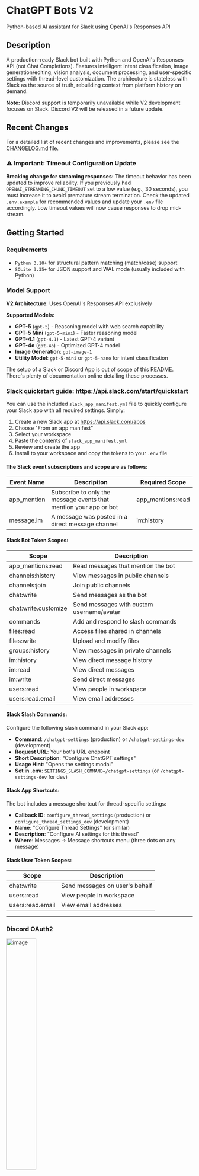# ChatGPT Bots V2
Python-based AI assistant for Slack using OpenAI's Responses API

## Description
A production-ready Slack bot built with Python and OpenAI's Responses API (not Chat Completions). Features intelligent intent classification, image generation/editing, vision analysis, document processing, and user-specific settings with thread-level customization. The architecture is stateless with Slack as the source of truth, rebuilding context from platform history on demand.

**Note:** Discord support is temporarily unavailable while V2 development focuses on Slack. Discord V2 will be released in a future update.

## Recent Changes

For a detailed list of recent changes and improvements, please see the [CHANGELOG.md](CHANGELOG.md) file.

### ⚠️ Important: Timeout Configuration Update
**Breaking change for streaming responses:** The timeout behavior has been updated to improve reliability. If you previously had `OPENAI_STREAMING_CHUNK_TIMEOUT` set to a low value (e.g., 30 seconds), you must increase it to avoid premature stream termination. Check the updated `.env.example` for recommended values and update your `.env` file accordingly. Low timeout values will now cause responses to drop mid-stream.

## Getting Started

### Requirements
- `Python 3.10+` for structural pattern matching (match/case) support
- `SQLite 3.35+` for JSON support and WAL mode (usually included with Python)

### Model Support
**V2 Architecture**: Uses OpenAI's Responses API exclusively

**Supported Models:**
- **GPT-5** (`gpt-5`) - Reasoning model with web search capability
- **GPT-5 Mini** (`gpt-5-mini`) - Faster reasoning model
- **GPT-4.1** (`gpt-4.1`) - Latest GPT-4 variant
- **GPT-4o** (`gpt-4o`) - Optimized GPT-4 model
- **Image Generation**: `gpt-image-1`
- **Utility Model**: `gpt-5-mini` or `gpt-5-nano` for intent classification  

The setup of a Slack or Discord App is out of scope of this README. There's plenty of documentation online detailing these processes.
  
### Slack quickstart guide: https://api.slack.com/start/quickstart

You can use the included `slack_app_manifest.yml` file to quickly configure your Slack app with all required settings. Simply:
1. Create a new Slack app at https://api.slack.com/apps
2. Choose "From an app manifest" 
3. Select your workspace
4. Paste the contents of `slack_app_manifest.yml`
5. Review and create the app
6. Install to your workspace and copy the tokens to your `.env` file
#### The Slack event subscriptions and scope are as follows:

| Event Name  	| Description                                                       	| Required Scope    	|
|-------------	|-------------------------------------------------------------------	|-------------------	|
| app_mention 	| Subscribe to only the message events that mention your app or bot 	| app_mentions:read 	|
| message.im  	| A message was posted in a direct message channel                  	| im:history        	|    
    
#### Slack Bot Token Scopes:
| Scope                	| Description |
|----------------------	|------------- |
| app_mentions:read    	| Read messages that mention the bot |
| channels:history     	| View messages in public channels |
| channels:join        	| Join public channels |
| chat:write           	| Send messages as the bot |
| chat:write.customize 	| Send messages with custom username/avatar |
| commands             	| Add and respond to slash commands |
| files:read           	| Access files shared in channels |
| files:write          	| Upload and modify files |
| groups:history       	| View messages in private channels |
| im:history           	| View direct message history |
| im:read              	| View direct messages |
| im:write             	| Send direct messages |
| users:read           	| View people in workspace |
| users:read.email     	| View email addresses |

#### Slack Slash Commands:
Configure the following slash command in your Slack app:
- **Command**: `/chatgpt-settings` (production) or `/chatgpt-settings-dev` (development)
- **Request URL**: Your bot's URL endpoint
- **Short Description**: "Configure ChatGPT settings"
- **Usage Hint**: "Opens the settings modal"
- **Set in .env**: `SETTINGS_SLASH_COMMAND=/chatgpt-settings` (or `/chatgpt-settings-dev` for dev)

#### Slack App Shortcuts:
The bot includes a message shortcut for thread-specific settings:
- **Callback ID**: `configure_thread_settings` (production) or `configure_thread_settings_dev` (development)
- **Name**: "Configure Thread Settings" (or similar)
- **Description**: "Configure AI settings for this thread"
- **Where**: Messages -> Message shortcuts menu (three dots on any message)

#### Slack User Token Scopes:
| Scope                	| Description |
|----------------------	|------------- |
| chat:write           	| Send messages on user's behalf |
| users:read           	| View people in workspace |
| users:read.email     	| View email addresses |

---

### Discord OAuth2 
<img src="Docs/Discord_OAuth2.png" alt="image" width="40%" height="auto">

---

### Install `venv` module if you don't already have it
`python3 -m pip install --user venv`

### Clone the repository
`git clone https://github.com/protella/chatgpt-bots`

### Create and Activate the Virtual Environment
```
cd chatgpt-bots
python3 -m venv chatbots
source chatbots/bin/activate
```

### Installing Dependencies:
```python3 -m pip install -U -r requirements.txt```

- _Note: The included `requirements.txt` file includes all of the dependencies for all 3 clients in this repo._
- _For OCR support on scanned PDFs, install `poppler-utils`: `apt-get install poppler-utils` (Linux) or `brew install poppler` (Mac)_
- _For better DOCX support, optionally install `pandoc`: `apt-get install pandoc` (Linux) or `brew install pandoc` (Mac)_

### Setup `.env` file
- Aquire the necessary keys or tokens from the integration you're using. 
I.e., OpenAI, Slack and Discord tokens.
The only required token is the OPENAI_KEY. The others depend on which integration you're using.

- Create a `.env` file in the root of your venv folder and populate it with your keys, tokens, other vars as follows:

```
See `.env.example` for a complete configuration template with all available settings.
```

### Key Configuration Options

- **Models**: Configure GPT-5, GPT-5 Mini, GPT-4.1, or GPT-4o as your primary model
- **User Settings**: Users can customize their experience via `/chatgpt-settings` command
- **Thread Settings**: Different settings per conversation thread
- **Web Search**: Available with GPT-5 models (requires reasoning_effort >= low)
- **Streaming**: Real-time response streaming with configurable update intervals
- **Logging**: Comprehensive logging with rotation at 10MB, configurable levels per component

### Features

#### Core Capabilities
- **Intelligent Intent Classification**: Automatically determines whether to generate images, analyze uploads, or provide text responses
- **Image Generation & Editing**: Create and modify images with natural language
- **Vision Analysis**: Analyze uploaded images and compare multiple images
- **Document Processing**: Extract and analyze text from PDFs, Office files, and code
- **Web Search**: Current information retrieval (GPT-5 models only)
- **Streaming Responses**: Real-time message updates as responses generate

#### User Experience
- **Settings Modal**: Interactive configuration UI with `/chatgpt-settings`
- **Thread-Specific Settings**: Different configurations per conversation
- **Custom Instructions**: Personalized response styles per user
- **Multi-User Context**: Maintains separate contexts in shared conversations
- **Persistent Settings**: User preferences saved to SQLite database

### Configuration - Memory Cleanup
Thread cleanup runs on a schedule (cron format):
- `CLEANUP_SCHEDULE` - Cron expression (default: "0 0 * * *" for daily at midnight)
- `CLEANUP_MAX_AGE_HOURS` - Remove threads older than this (default: 24 hours)

### Running the bot
Run the py file for your chosen interface, e.g.:

- `python3 slackbot.py` - Run Slack bot
- `python3 main.py --platform slack` - Alternative with platform parameter
- Discord support temporarily unavailable in V2

### Running as a service/daemon
- You can run the script in the background with NOHUP on Linux so you can close the terminal and it will continue to run:
  - `nohup /path/to/venv/chatgpt-bots/bin/python3 slackbot.py &> /path/to/venv/environments/chatgpt-bots/slackbot.log &`
- Put it in your crontab to start on boot:
  - `@reboot cd /path/to/venv/chatgpt-bots && . bin/activate && /path/to/venv/chatgpt-bots/bin/python3 slackbot.py &`
- Use PM2 to manage the script (my pref):
  - `pm2 start /path/to/venv/chatgpt-bots/slackbot.py --name "SlackBot" --interpreter=/path/to/venv/chatgpt-bots/bin/python3 --output=/path/to/venv/chatgpt-bots/slackbot.log --error=/path/to/venv/chatgpt-bots/slackbot.err`
- You could also build a systemd service definition for it.

## Testing

Run the test suite:
```bash
make test           # Run unit tests with coverage
make test-all       # Run all tests including integration
make lint           # Run code quality checks
make format         # Auto-format code
```

## Performance

- Thread-safe with proper lock management
- Automatic token management with smart trimming
- SQLite WAL mode for concurrent database access
- Streaming responses with circuit breaker protection


